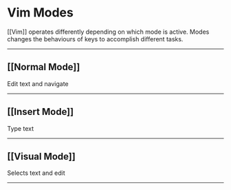 # Vim Modes
[[Vim]] operates differently depending on which mode is active. 
Modes changes the behaviours of keys to accomplish different tasks.

---

## [[Normal Mode]]
Edit text and navigate

---

## [[Insert Mode]]
Type text

---

## [[Visual Mode]]
Selects text and edit

---